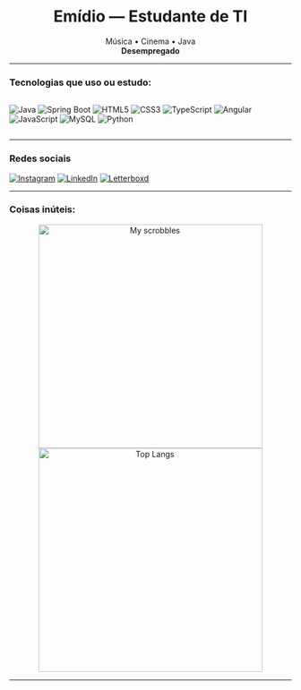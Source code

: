 <h1 align="center"> Emídio — Estudante de TI </h1>

<p align="center">
   Música •  Cinema •  Java<br>
  <strong>Desempregado</strong>
</p>

---

### Tecnologias que uso ou estudo:
<div style="display: flex; flex-wrap: wrap;">
  
![Java](https://img.shields.io/badge/Java-ED8B00?style=for-the-badge&logo=openjdk&logoColor=white)
![Spring Boot](https://img.shields.io/badge/Spring-6DB33F?style=for-the-badge&logo=spring&logoColor=white)
![HTML5](https://img.shields.io/badge/HTML5-E34F26?style=for-the-badge&logo=html5&logoColor=white)
![CSS3](https://img.shields.io/badge/CSS3-1572B6?style=for-the-badge&logo=css3&logoColor=white)
![TypeScript](https://img.shields.io/badge/TypeScript-007ACC?style=for-the-badge&logo=typescript&logoColor=white)
![Angular](https://img.shields.io/badge/Angular-DD0031?style=for-the-badge&logo=angular&logoColor=white)
![JavaScript](https://img.shields.io/badge/JavaScript-F7DF1E?style=for-the-badge&logo=javascript&logoColor=black)
![MySQL](https://img.shields.io/badge/MySQL-005C84?style=for-the-badge&logo=mysql&logoColor=white)
![Python](https://img.shields.io/badge/Python-3776AB?style=for-the-badge&logo=python&logoColor=white)


</div>

---

### Redes sociais

[![Instagram](https://img.shields.io/badge/@emid1o-E4405F?style=for-the-badge&logo=instagram&logoColor=white)](https://instagram.com/emid1o)
[![LinkedIn](https://img.shields.io/badge/LinkedIn-0A66C2?style=for-the-badge&logo=linkedin&logoColor=white)](https://www.linkedin.com/in/em%C3%ADdio-neto-2bb2a2294/?trk=opento_sprofile_topcard)
[![Letterboxd](https://img.shields.io/badge/Letterboxd-00D735?style=for-the-badge&logo=letterboxd&logoColor=white)](https://letterboxd.com/emid1o)


---

### Coisas inúteis:

<p align="center">
  <img src="https://lastfm-recently-played.vercel.app/api?user=mdio_" alt="My scrobbles" width="400">
  <img src="https://github-readme-stats.vercel.app/api/top-langs/?username=emid1-o&hide=" alt="Top Langs" width="400"; background-color="black">
</p>

---

<div align="center">
  
</div>

